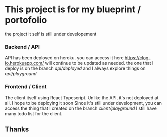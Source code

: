 # This project is for my blueprint / portofolio

the project it self is still under developement

### Backend / API
API has been deployed on heroku. you can access it here
https://clog-io.herokuapp.com/
will continue to be updated as needed.
the one that I deploy is on the branch *api/deployed* and I always explore things on *api/playground*

### Frontend / Client
The client itself using React Typescript.
Unlike the API, it's not deployed at all. I hope to be deploying it soon
Since it's still under development, you can access the thing that I created on the branch *client/playground*
I still have many todo list for the client.

## Thanks
